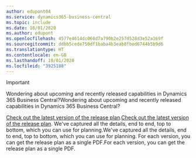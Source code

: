```yaml
---
author: edupont04
ms.service: dynamics365-business-central
ms.topic: include
ms.date: 10/01/2020
ms.author: edupont
ms.openlocfilehash: 4577e4614dc068d7a790b2e257d528d3e52a169f
ms.sourcegitcommit: ddbb5cede750df1baba4b3eab8fbed6744b5b9d6
ms.translationtype: HT
ms.contentlocale: en-GB
ms.lasthandoff: 10/01/2020
ms.locfileid: "3925188"
---
```

> [!IMPORTANT]
>
> <span data-ttu-id="72921-101">Wondering about upcoming and recently released capabilities in Dynamics 365 Business Central?</span><span class="sxs-lookup"><span data-stu-id="72921-101">Wondering about upcoming and recently released capabilities in Dynamics 365 Business Central?</span></span>
>
> <span data-ttu-id="72921-102">[Check out the latest version of the release plan](https://go.microsoft.com/fwlink/?linkid=2047422).</span><span class="sxs-lookup"><span data-stu-id="72921-102">[Check out the latest version of the release plan](https://go.microsoft.com/fwlink/?linkid=2047422).</span></span> <span data-ttu-id="72921-103">We've captured all the details, end to end, top to bottom, which you can use for planning.</span><span class="sxs-lookup"><span data-stu-id="72921-103">We've captured all the details, end to end, top to bottom, which you can use for planning.</span></span> <span data-ttu-id="72921-104">For each version, you can get the release plan as a single PDF.</span><span class="sxs-lookup"><span data-stu-id="72921-104">For each version, you can get the release plan as a single PDF.</span></span>  
